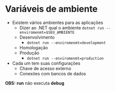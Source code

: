 #  Variáveis de ambiente

- Existem vários ambientes para as aplicações
    - Dizer ao .NET qual o ambiente `dotnet run --enviromenmt=$SEU_AMBIENTE`
    - Desenvolvimento
        - `dotnet run --enviromenmt=development`
    - Homologação
    - Produção
        - `dotnet run --enviromenmt=production`
- Cada um tem suas configurações
    - Chave de acesso externo
    - Conexões com bancos de dados

**OBS:** **run** não executa **debug**